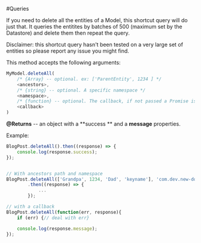 #Queries

If you need to delete all the entities of a Model, this shortcut query will do just that.
It queries the entitites by batches of 500 (maximum set by the Datastore) and delete them then repeat the query.

Disclaimer: this shortcut query hasn't been tested on a very large set of entities so please report any issue you might find.

This method accepts the following arguments:

```js
MyModel.deleteAll(
    /* {Array} -- optional. ex: ['ParentEntity', 1234 ] */
    <ancestors>,
    /* {string} -- optional. A specific namespace */
    <namespace>,
    /* {function} -- optional. The callback, if not passed a Promise is returned */
    <callback>
)
```

**@Returns** -- an object with a **success ** and a **message** properties.

Example:
```js
BlogPost.deleteAll().then((response) => {
    console.log(response.success);
});


// With ancestors path and namespace
BlogPost.deleteAll(['Grandpa', 1234, 'Dad', 'keyname'], 'com.dev.new-domain')
        .then((response) => {
            ...
        });

// with a callback
BlogPost.deleteAll(function(err, response){
    if (err) {// deal with err}

    console.log(response.message);
});
```
